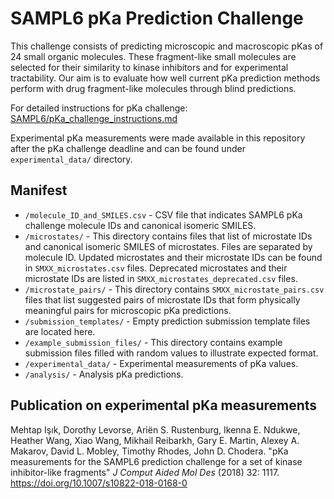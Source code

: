 # SAMPL6 pKa Prediction Challenge

This challenge consists of predicting microscopic and macroscopic pKas of 24 small organic molecules. These fragment-like small molecules are selected for their similarity to kinase inhibitors and for experimental tractability. Our aim is to evaluate how well current pKa prediction methods perform with drug fragment-like molecules through blind predictions.

For detailed instructions for pKa challenge: [SAMPL6/pKa_challenge_instructions.md](../../pKa_challenge_instructions.md)

Experimental pKa measurements were made available in this repository after the pKa challenge deadline and can be found under `experimental_data/` directory.

## Manifest

- `/molecule_ID_and_SMILES.csv` - CSV file that indicates SAMPL6 pKa challenge molecule IDs and canonical isomeric SMILES.
- `/microstates/` - This directory contains files that list of microstate IDs and canonical isomeric SMILES of microstates. Files are separated by molecule ID. Updated microstates and their microstate IDs can be found in `SMXX_microstates.csv` files. Deprecated microstates and their microstate IDs are listed in `SMXX_microstates_deprecated.csv` files.
- `/microstate_pairs/` - This directory contains `SMXX_microstate_pairs.csv` files that list suggested pairs of microstate IDs that form physically meaningful pairs for microscopic pKa predictions. 
- `/submission_templates/` - Empty prediction submission template files are located here.
- `/example_submission_files/` - This directory contains example submission files filled with random values to illustrate expected format.
- `/experimental_data/` - Experimental measurements of pKa values.
- `/analysis/` - Analysis pKa predictions.

## Publication on experimental pKa measurements
Mehtap Işık, Dorothy Levorse, Ariën S. Rustenburg, Ikenna E. Ndukwe, Heather Wang, Xiao Wang, Mikhail Reibarkh, Gary E. Martin, Alexey A. Makarov, David L. Mobley, Timothy Rhodes, John D. Chodera. "pKa measurements for the SAMPL6 prediction challenge for a set of kinase inhibitor-like fragments" _J Comput Aided Mol Des_ (2018) 32: 1117. https://doi.org/10.1007/s10822-018-0168-0


